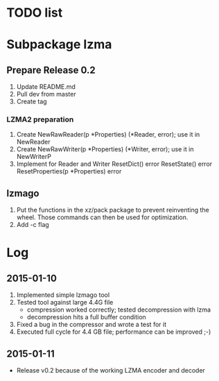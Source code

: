 # TODO list

# Subpackage lzma

## Prepare Release 0.2

1. Update README.md
2. Pull dev from master
3. Create tag

### LZMA2 preparation

1. Create
    NewRawReader(p *Properties) (*Reader, error);
   use it in NewReader
2. Create
    NewRawWriter(p *Properties) (*Writer, error);
   use it in NewWriterP
3. Implement for Reader and Writer
    ResetDict() error
    ResetState() error
    ResetProperties(p *Properties) error

## lzmago

1. Put the functions in the xz/pack package to prevent reinventing the
   wheel. Those commands can then be used for optimization.
2. Add -c  flag

# Log

## 2015-01-10

1. Implemented simple lzmago tool
2. Tested tool against large 4.4G file
    - compression worked correctly; tested decompression with lzma
    - decompression hits a full buffer condition
3. Fixed a bug in the compressor and wrote a test for it
4. Executed full cycle for 4.4 GB file; performance can be improved ;-)

## 2015-01-11

- Release v0.2 because of the working LZMA encoder and decoder
